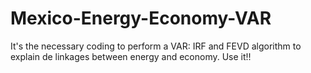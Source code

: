 # Mexico-Energy-Economy-VAR
It's the necessary coding to perform a VAR: IRF and FEVD algorithm to explain de linkages between energy and economy. Use it!!
